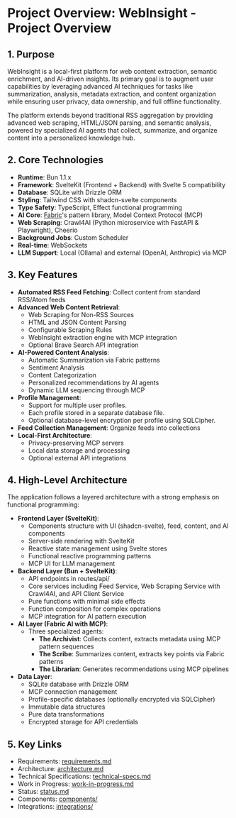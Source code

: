 # Project Overview: WebInsight - Project Overview

## 1. Purpose

WebInsight is a local-first platform for web content extraction, semantic enrichment, and AI-driven insights. Its primary goal is to augment user capabilities by leveraging advanced AI techniques for tasks like summarization, analysis, metadata extraction, and content organization while ensuring user privacy, data ownership, and full offline functionality.

The platform extends beyond traditional RSS aggregation by providing advanced web scraping, HTML/JSON parsing, and semantic analysis, powered by specialized AI agents that collect, summarize, and organize content into a personalized knowledge hub.

## 2. Core Technologies

* **Runtime**: Bun 1.1.x
* **Framework**: SvelteKit (Frontend + Backend) with Svelte 5 compatibility
* **Database**: SQLite with Drizzle ORM
* **Styling**: Tailwind CSS with shadcn-svelte components
* **Type Safety**: TypeScript, Effect functional programming
* **AI Core**: [Fabric](https://github.com/danielmiessler/fabric)'s pattern library, Model Context Protocol (MCP)
* **Web Scraping**: Crawl4AI (Python microservice with FastAPI & Playwright), Cheerio
* **Background Jobs**: Custom Scheduler
* **Real-time**: WebSockets
* **LLM Support**: Local (Ollama) and external (OpenAI, Anthropic) via MCP

## 3. Key Features

* **Automated RSS Feed Fetching**: Collect content from standard RSS/Atom feeds
* **Advanced Web Content Retrieval**:
  * Web Scraping for Non-RSS Sources
  * HTML and JSON Content Parsing
  * Configurable Scraping Rules
  * WebInsight extraction engine with MCP integration
  * Optional Brave Search API integration
* **AI-Powered Content Analysis**:
  * Automatic Summarization via Fabric patterns
  * Sentiment Analysis
  * Content Categorization
  * Personalized recommendations by AI agents
  * Dynamic LLM sequencing through MCP
* **Profile Management**:
  * Support for multiple user profiles.
  * Each profile stored in a separate database file.
  * Optional database-level encryption per profile using SQLCipher.
* **Feed Collection Management**: Organize feeds into collections
* **Local-First Architecture**:
  * Privacy-preserving MCP servers
  * Local data storage and processing
  * Optional external API integrations

## 4. High-Level Architecture

The application follows a layered architecture with a strong emphasis on functional programming:

* **Frontend Layer (SvelteKit)**:
  * Components structure with UI (shadcn-svelte), feed, content, and AI components
  * Server-side rendering with SvelteKit
  * Reactive state management using Svelte stores
  * Functional reactive programming patterns
  * MCP UI for LLM management
* **Backend Layer (Bun + SvelteKit)**:
  * API endpoints in routes/api/
  * Core services including Feed Service, Web Scraping Service with Crawl4AI, and API Client Service
  * Pure functions with minimal side effects
  * Function composition for complex operations
  * MCP integration for AI pattern execution
* **AI Layer (Fabric AI with MCP)**:
  * Three specialized agents:
    * **The Archivist**: Collects content, extracts metadata using MCP pattern sequences
    * **The Scribe**: Summarizes content, extracts key points via Fabric patterns
    * **The Librarian**: Generates recommendations using MCP pipelines
* **Data Layer**:
  * SQLite database with Drizzle ORM
  * MCP connection management
  * Profile-specific databases (optionally encrypted via SQLCipher)
  * Immutable data structures
  * Pure data transformations
  * Encrypted storage for API credentials

## 5. Key Links

* Requirements: [requirements.md](./requirements.md)
* Architecture: [architecture.md](./architecture.md)
* Technical Specifications: [technical-specs.md](./technical-specs.md)
* Work in Progress: [work-in-progress.md](./work-in-progress.md)
* Status: [status.md](./status.md)
* Components: [components/](./components/)
* Integrations: [integrations/](./integrations/)
